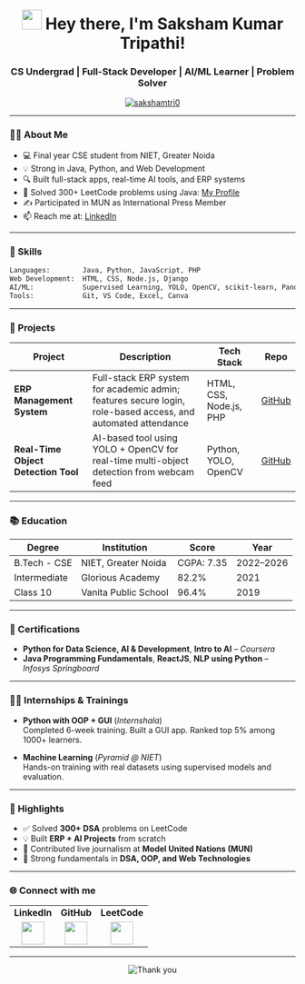 <h1 align="center">
  <img src="https://emojis.slackmojis.com/emojis/images/1588177020/8809/blob-cool.gif" width="35"/> 
  Hey there, I'm Saksham Kumar Tripathi!
</h1>

<h3 align="center">CS Undergrad | Full-Stack Developer | AI/ML Learner | Problem Solver</h3>

<p align="center">
  <a href="https://github.com/sakshamtri0">
    <img src="https://komarev.com/ghpvc/?username=sakshamtri0&label=Profile%20views&color=0e75b6&style=flat" alt="sakshamtri0" />
  </a>
</p>

---

### 👨‍💻 About Me

- 💻 Final year CSE student from NIET, Greater Noida  
- 💡 Strong in Java, Python, and Web Development  
- 🔍 Built full-stack apps, real-time AI tools, and ERP systems  
- 🧠 Solved 300+ LeetCode problems using Java: [My Profile](https://leetcode.com/u/sakshamtri0)  
- ✍️ Participated in MUN as International Press Member  
- 📫 Reach me at: [LinkedIn](https://www.linkedin.com/in/saksham-kumar-tripathi)

---

### 🧠 Skills

```bash
Languages:        Java, Python, JavaScript, PHP
Web Development:  HTML, CSS, Node.js, Django
AI/ML:            Supervised Learning, YOLO, OpenCV, scikit-learn, Pandas, NumPy
Tools:            Git, VS Code, Excel, Canva
```

---

### 💼 Projects

| Project | Description | Tech Stack | Repo |
|--------|-------------|------------|------|
| **ERP Management System** | Full-stack ERP system for academic admin; features secure login, role-based access, and automated attendance | HTML, CSS, Node.js, PHP | [GitHub](https://github.com/sakshamtri0/ERP-Management-System) |
| **Real-Time Object Detection Tool** | AI-based tool using YOLO + OpenCV for real-time multi-object detection from webcam feed | Python, YOLO, OpenCV | [GitHub](https://github.com/sakshamtri0/Real-Time-Object-Detection-Tool) |

---

### 📚 Education

| Degree | Institution | Score | Year |
|--------|-------------|-------|------|
| B.Tech - CSE | NIET, Greater Noida | CGPA: 7.35 | 2022–2026 |
| Intermediate | Glorious Academy | 82.2% | 2021 |
| Class 10 | Vanita Public School | 96.4% | 2019 |

---

### 📄 Certifications

- **Python for Data Science, AI & Development**, **Intro to AI** – *Coursera*
- **Java Programming Fundamentals**, **ReactJS**, **NLP using Python** – *Infosys Springboard*

---

### 🧑‍💼 Internships & Trainings

- **Python with OOP + GUI** (*Internshala*)  
  Completed 6-week training. Built a GUI app. Ranked top 5% among 1000+ learners.

- **Machine Learning** (*Pyramid @ NIET*)  
  Hands-on training with real datasets using supervised models and evaluation.

---

### 📝 Highlights

- ✅ Solved **300+ DSA** problems on LeetCode  
- 💡 Built **ERP + AI Projects** from scratch  
- 🧾 Contributed live journalism at **Model United Nations (MUN)**  
- 🎯 Strong fundamentals in **DSA, OOP, and Web Technologies**

---

### 🌐 Connect with me

<table>
  <tr>
    <td><b>LinkedIn</b></td>
    <td><b>GitHub</b></td>
    <td><b>LeetCode</b></td>
  </tr>
  <tr>
    <td align="center">
      <a href="https://www.linkedin.com/in/saksham-kumar-tripathi/" target="_blank">
        <img src="https://raw.githubusercontent.com/rahuldkjain/github-profile-readme-generator/master/src/images/icons/Social/linked-in-alt.svg" width="40" height="40" />
      </a>
    </td>
    <td align="center">
      <a href="https://github.com/sakshamtri0" target="_blank">
        <img src="https://raw.githubusercontent.com/rahuldkjain/github-profile-readme-generator/master/src/images/icons/Social/github.svg" width="40" height="40" />
      </a>
    </td>
    <td align="center">
      <a href="https://leetcode.com/u/sakshamtri0/" target="_blank">
        <img src="https://upload.wikimedia.org/wikipedia/commons/1/19/LeetCode_logo_black.png" width="40" height="40" />
      </a>
    </td>
  </tr>
</table>

---

<p align="center">
  <img src="https://readme-typing-svg.herokuapp.com?font=Fira+Code&weight=600&pause=1000&color=00FF00&center=true&vCenter=true&width=750&lines=ThankYou%20for%20visiting%20my%20profile%2C%20see%20you%20next%20time." alt="Thank you" />
</p>
